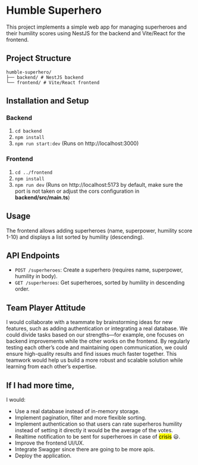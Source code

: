 # Humble Superhero 

This project implements a simple web app for managing superheroes and their humility scores using NestJS for the backend and Vite/React for the frontend.

## Project Structure

```
humble-superhero/
├── backend/ # NestJS backend
└── frontend/ # Vite/React frontend
```

## Installation and Setup

### Backend

1. `cd backend`
2. `npm install`
3. `npm run start:dev` (Runs on http://localhost:3000)

### Frontend

1. `cd ../frontend`
2. `npm install`
3. `npm run dev` (Runs on http://localhost:5173 by default, make sure the port is not taken or adjust the cors configuration in **backend/src/main.ts**)

## Usage

The frontend allows adding superheroes (name, superpower, humility score 1-10) and displays a list sorted by humility (descending).

## API Endpoints

- `POST /superheroes`: Create a superhero (requires name, superpower, humility in body).
- `GET /superheroes`: Get superheroes, sorted by humility in descending order.

## Team Player Attitude

 I would collaborate with a teammate by brainstorming ideas for new features, such as adding authentication or integrating a real database. We could divide tasks based on our strengths—for example, one focuses on backend improvements while the other works on the frontend. By regularly testing each other’s code and maintaining open communication, we could ensure high-quality results and find issues much faster together. This teamwork would help us build a more robust and scalable solution while learning from each other’s expertise.

## If I had more time,

I would:

- Use a real database instead of in-memory storage.
- Implement pagination, filter and more flexible sorting.
- Implement authentication so that users can rate superheros humility instead of setting it directly it would be the average of the votes.
- Realtime notification to be sent for superheroes in case of <mark>crisis</mark> :smiley:.
- Improve the frontend UI/UX.
- Integrate Swagger since there are going to be more apis.
- Deploy the application.
